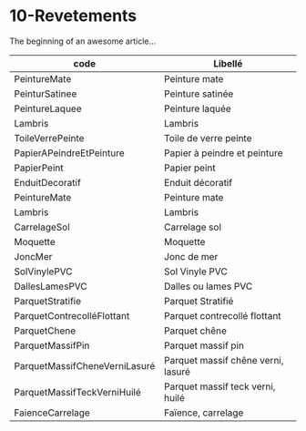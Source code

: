 # 10-Revetements

The beginning of an awesome article...

| code | Libellé |
| --- | --- |
| PeintureMate | Peinture mate|
| PeinturSatinee | Peinture satinée |
| PeintureLaquee | Peinture laquée |
| Lambris | Lambris |
| ToileVerrePeinte | Toile de verre peinte |
| PapierAPeindreEtPeinture | Papier à peindre et peinture |
| PapierPeint | Papier peint |
| EnduitDecoratif | Enduit décoratif |
| PeintureMate | Peinture mate |
| Lambris | Lambris |
| CarrelageSol | Carrelage sol |
| Moquette | Moquette |
| JoncMer | Jonc de mer |
| SolVinylePVC | Sol Vinyle PVC |
| DallesLamesPVC | Dalles ou lames PVC |
| ParquetStratifie | Parquet Stratifié |
| ParquetContrecolléFlottant | Parquet contrecollé flottant |
| ParquetChene | Parquet chêne |
| ParquetMassifPin | Parquet massif pin |
| ParquetMassifCheneVerniLasuré | Parquet massif chêne verni, lasuré |
| ParquetMassifTeckVerniHuilé | Parquet massif teck verni, huilé |
| FaienceCarrelage | Faïence, carrelage |
